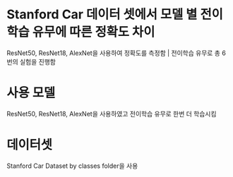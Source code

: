 # Stanford Car 데이터 셋에서 모델 별 전이학습 유무에 따른 정확도 차이
ResNet50, ResNet18, AlexNet을 사용하여 정확도를 측정함 | 전이학습 유무로 총 6번의 실험을 진행함 

# 사용 모델
ResNet50, ResNet18, AlexNet을 사용하였고 전이학습 유무로 한번 더 학습시킴

# 데이터셋
Stanford Car Dataset by classes folder을 사용

